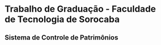 # Trabalho de Graduação - Faculdade de Tecnologia de Sorocaba

## Sistema de Controle de Patrimônios
